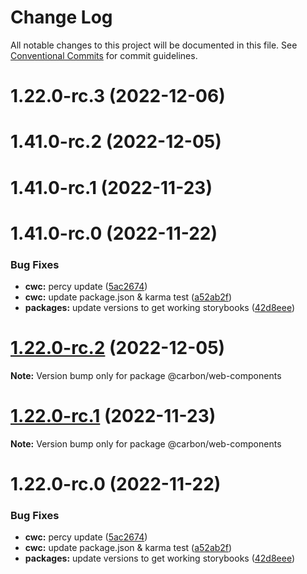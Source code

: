# Change Log

All notable changes to this project will be documented in this file.
See [Conventional Commits](https://conventionalcommits.org) for commit guidelines.

# 1.22.0-rc.3 (2022-12-06)



# 1.41.0-rc.2 (2022-12-05)



# 1.41.0-rc.1 (2022-11-23)



# 1.41.0-rc.0 (2022-11-22)


### Bug Fixes

* **cwc:** percy update ([5ac2674](https://github.com/carbon-design-system/carbon-for-ibm-dotcom/commit/5ac2674bdac3d7d033335c693e36a1ae33042242))
* **cwc:** update package.json & karma test ([a52ab2f](https://github.com/carbon-design-system/carbon-for-ibm-dotcom/commit/a52ab2f5937d9576c79c63748065a1dcf03ee2b0))
* **packages:** update versions to get working storybooks ([42d8eee](https://github.com/carbon-design-system/carbon-for-ibm-dotcom/commit/42d8eeee12c732c56599de24861252159e91905b))





# [1.22.0-rc.2](https://github.com/carbon-design-system/carbon-for-ibm-dotcom/compare/@carbon/web-components@1.22.0-rc.1...@carbon/web-components@1.22.0-rc.2) (2022-12-05)

**Note:** Version bump only for package @carbon/web-components





# [1.22.0-rc.1](https://github.com/carbon-design-system/carbon-for-ibm-dotcom/compare/@carbon/web-components@1.22.0-rc.0...@carbon/web-components@1.22.0-rc.1) (2022-11-23)

**Note:** Version bump only for package @carbon/web-components





# 1.22.0-rc.0 (2022-11-22)


### Bug Fixes

* **cwc:** percy update ([5ac2674](https://github.com/carbon-design-system/carbon-for-ibm-dotcom/commit/5ac2674bdac3d7d033335c693e36a1ae33042242))
* **cwc:** update package.json & karma test ([a52ab2f](https://github.com/carbon-design-system/carbon-for-ibm-dotcom/commit/a52ab2f5937d9576c79c63748065a1dcf03ee2b0))
* **packages:** update versions to get working storybooks ([42d8eee](https://github.com/carbon-design-system/carbon-for-ibm-dotcom/commit/42d8eeee12c732c56599de24861252159e91905b))
